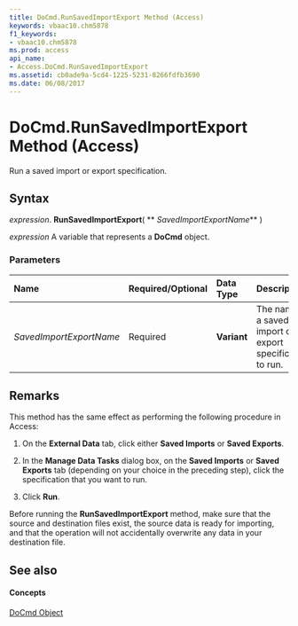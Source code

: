 ```yaml
---
title: DoCmd.RunSavedImportExport Method (Access)
keywords: vbaac10.chm5878
f1_keywords:
- vbaac10.chm5878
ms.prod: access
api_name:
- Access.DoCmd.RunSavedImportExport
ms.assetid: cb0ade9a-5cd4-1225-5231-8266fdfb3690
ms.date: 06/08/2017
---
```



# DoCmd.RunSavedImportExport Method (Access)

Run a saved import or export specification.


## Syntax

 _expression_. **RunSavedImportExport**( ** _SavedImportExportName_** )

 _expression_ A variable that represents a **DoCmd** object.


### Parameters



|**Name**|**Required/Optional**|**Data Type**|**Description**|
|:-----|:-----|:-----|:-----|
| _SavedImportExportName_|Required|**Variant**| The name of a saved import or export specification to run.|

## Remarks

This method has the same effect as performing the following procedure in Access:


1. On the  **External Data** tab, click either **Saved Imports** or **Saved Exports**.
    
2. In the  **Manage Data Tasks** dialog box, on the **Saved Imports** or **Saved Exports** tab (depending on your choice in the preceding step), click the specification that you want to run.
    
3. Click  **Run**. 
    
Before running the  **RunSavedImportExport** method, make sure that the source and destination files exist, the source data is ready for importing, and that the operation will not accidentally overwrite any data in your destination file.


## See also


#### Concepts


[DoCmd Object](docmd-object-access.md)

